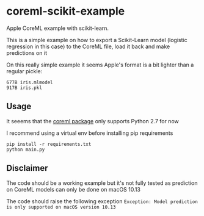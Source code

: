 # coreml-scikit-example

Apple CoreML example with scikit-learn.

This is a simple example on how to export a Scikit-Learn model (logistic regression in this case) to the CoreML file, load it back and make predictions on it

On this really simple example it seems Apple's format is a bit lighter than a regular pickle:
```
677B iris.mlmodel
917B iris.pkl
```

## Usage

It seeems that the [coreml package](https://pypi.python.org/pypi/coremltools) only supports Python 2.7 for now

I recommend using a virtual env before installing pip requirements

```shell
pip install -r requirements.txt
python main.py
```

## Disclaimer

The code should be a working example but it's not fully tested as prediction on CoreML models can only be done on macOS 10.13

The code should raise the following exception `Exception: Model prediction is only supported on macOS version 10.13`

